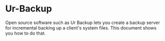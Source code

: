 # Ur-Backup
Open source software such as Ur Backup lets you create a backup server for incremental backing up a client's system files. This document shows you how to do that.
